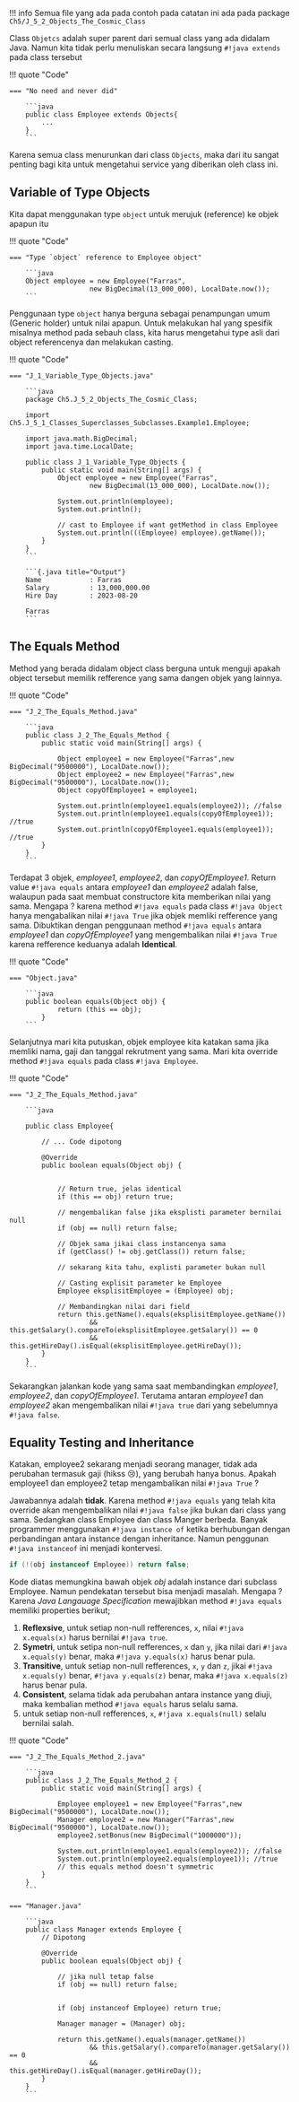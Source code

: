 !!! info
    Semua file yang ada pada contoh pada catatan ini ada pada package `Ch5/J_5_2_Objects_The_Cosmic_Class`

Class `Objetcs` adalah super parent dari semual class yang ada didalam Java. Namun kita tidak perlu menuliskan secara langsung `#!java extends` pada class tersebut

!!! quote "Code"

    === "No need and never did"

        ```java
        public class Employee extends Objects{
            ...
        }
        ```

Karena semua class menurunkan dari class `Objects`, maka dari itu sangat penting bagi kita untuk mengetahui service yang diberikan oleh class ini.

## Variable of Type Objects

Kita dapat menggunakan type `object` untuk merujuk (reference) ke objek apapun itu

!!! quote "Code"

    === "Type `object` reference to Employee object"

        ```java
        Object employee = new Employee("Farras",
                        new BigDecimal(13_000_000), LocalDate.now());
        ```

Penggunaan type `object` hanya berguna sebagai penampungan umum (Generic holder) untuk nilai apapun. Untuk melakukan hal yang spesifik misalnya method pada sebauh class, kita harus mengetahui type asli dari object referencenya dan melakukan casting.

!!! quote "Code"

    === "J_1_Variable_Type_Objects.java"

        ```java
        package Ch5.J_5_2_Objects_The_Cosmic_Class;

        import Ch5.J_5_1_Classes_Superclasses_Subclasses.Example1.Employee;

        import java.math.BigDecimal;
        import java.time.LocalDate;

        public class J_1_Variable_Type_Objects {
            public static void main(String[] args) {
                Object employee = new Employee("Farras",
                        new BigDecimal(13_000_000), LocalDate.now());

                System.out.println(employee);
                System.out.println();

                // cast to Employee if want getMethod in class Employee
                System.out.println(((Employee) employee).getName());
            }
        }
        ```

        ```{.java title="Output"}
        Name			: Farras
        Salary			: 13,000,000.00
        Hire Day		: 2023-08-20

        Farras
        ```

## The Equals Method

Method yang berada didalam object class berguna untuk menguji apakah object tersebut memilik refference yang sama dangen objek yang lainnya.

!!! quote "Code"

    === "J_2_The_Equals_Method.java"

        ```java
        public class J_2_The_Equals_Method {
            public static void main(String[] args) {

                Object employee1 = new Employee("Farras",new BigDecimal("9500000"), LocalDate.now());
                Object employee2 = new Employee("Farras",new BigDecimal("9500000"), LocalDate.now());
                Object copyOfEmployee1 = employee1;

                System.out.println(employee1.equals(employee2)); //false
                System.out.println(employee1.equals(copyOfEmployee1)); //true
                System.out.println(copyOfEmployee1.equals(employee1)); //true
            }
        }
        ```
Terdapat 3 objek, _employee1_, _employee2_, dan _copyOfEmployee1_. Return value `#!java equals` antara _employee1_ dan _employee2_ adalah false, walaupun pada saat membuat constructore kita memberikan nilai yang sama. Mengapa ? karena method `#!java equals` pada class `#!java Object` hanya mengabalikan nilai `#!java True` jika objek memliki refference yang sama. Dibuktikan dengan penggunaan method `#!java equals` antara _employee1_ dan _copyOfEmployee1_ yang mengembalikan nilai `#!java True` karena refference keduanya adalah **Identical**.

!!! quote "Code"

    === "Object.java"

        ```java
        public boolean equals(Object obj) {
                return (this == obj);
            }
        ```

Selanjutnya mari kita putuskan, objek employee kita katakan sama jika memliki nama, gaji dan tanggal rekrutment yang sama. Mari kita override method `#!java equals` pada class `#!java Employee`.

!!! quote "Code"

    === "J_2_The_Equals_Method.java"

        ```java
        
        public class Employee{

            // ... Code dipotong

            @Override
            public boolean equals(Object obj) {


                // Return true, jelas identical
                if (this == obj) return true;

                // mengembalikan false jika eksplisti parameter bernilai null
                if (obj == null) return false;

                // Objek sama jikai class instancenya sama
                if (getClass() != obj.getClass()) return false;

                // sekarang kita tahu, explisti parameter bukan null

                // Casting explisit parameter ke Employee
                Employee eksplisitEmployee = (Employee) obj;

                // Membandingkan nilai dari field
                return this.getName().equals(eksplisitEmployee.getName())
                        && this.getSalary().compareTo(eksplisitEmployee.getSalary()) == 0
                        && this.getHireDay().isEqual(eksplisitEmployee.getHireDay());
            }
        }
        ```

Sekarangkan jalankan kode yang sama saat membandingkan _employee1_, _employee2_, dan _copyOfEmployee1_. Terutama antaran _employee1_ dan _employee2_ akan mengembalikan nilai `#!java true` dari yang sebelumnya `#!java false`.


## Equality Testing and Inheritance
Katakan, employee2 sekarang menjadi seorang manager, tidak ada perubahan termasuk gaji (hikss :cry:), yang berubah hanya bonus. Apakah employee1 dan employee2 tetap mengambalikan nilai `#!java True` ? 

Jawabannya adalah **tidak**. Karena method `#!java equals` yang telah kita override akan mengembalikan nilai `#!java false` jika bukan dari class yang sama. Sedangkan class Employee dan class Manger berbeda. Banyak programmer menggunakan `#!java instance of` ketika berhubungan dengan perbandingan antara instance dengan inheritance. Namun penggunan `#!java instanceof` ini menjadi kontervesi.

```java
if (!(obj instanceof Employee)) return false;
```

Kode diatas memungkina bawah objek _obj_ adalah instance dari subclass Employee. Namun pendekatan tersebut bisa menjadi masalah. Mengapa ? Karena _Java Langauage Specification_ mewajibkan method `#!java equals` memiliki properties berikut;

1. **Reflexsive**, untuk setiap non-null refferences, `x`, nilai `#!java x.equals(x)` harus bernilai `#!java true`.
2. **Symetri**, untuk setipa non-null refferences, `x` dan `y`, jika nilai dari `#!java x.equals(y)` benar, maka `#!java y.equals(x)` harus benar pula.
3. **Transitive**, untuk setiap non-null refferences, `x`, `y` dan `z`, jikai `#!java x.equals(y)` benar, `#!java y.equals(z)` benar, maka `#!java x.equals(z)` harus benar pula.
4. **Consistent**, selama tidak ada perubahan antara instance yang diuji, maka kembalian method `#!java equals` harus selalu sama.
5. untuk setiap non-null refferences, `x`, `#!java x.equals(null)` selalu bernilai salah.

!!! quote "Code"

    === "J_2_The_Equals_Method_2.java"

        ```java
        public class J_2_The_Equals_Method_2 {
            public static void main(String[] args) {

                Employee employee1 = new Employee("Farras",new BigDecimal("9500000"), LocalDate.now());
                Manager employee2 = new Manager("Farras",new BigDecimal("9500000"), LocalDate.now());
                employee2.setBonus(new BigDecimal("1000000"));

                System.out.println(employee1.equals(employee2)); //false
                System.out.println(employee2.equals(employee1)); //true
                // this equals method doesn't symmetric
            }
        }
        ```

    === "Manager.java"

        ```java
        public class Manager extends Employee {
            // Dipotong
            
            @Override
            public boolean equals(Object obj) {

                // jika null tetap false
                if (obj == null) return false;


                if (obj instanceof Employee) return true;

                Manager manager = (Manager) obj;

                return this.getName().equals(manager.getName())
                        && this.getSalary().compareTo(manager.getSalary()) == 0
                        && this.getHireDay().isEqual(manager.getHireDay());
            }
        }
        ```